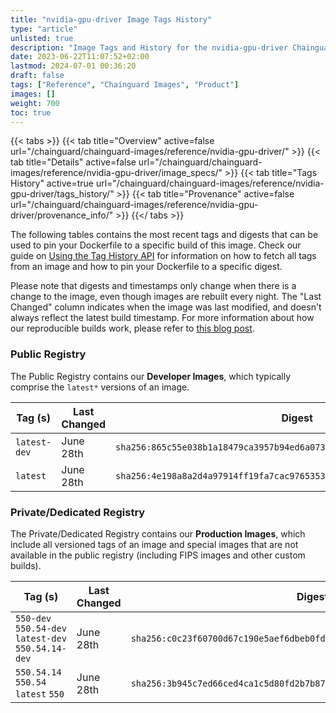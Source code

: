 ```yaml
---
title: "nvidia-gpu-driver Image Tags History"
type: "article"
unlisted: true
description: "Image Tags and History for the nvidia-gpu-driver Chainguard Image"
date: 2023-06-22T11:07:52+02:00
lastmod: 2024-07-01 00:36:20
draft: false
tags: ["Reference", "Chainguard Images", "Product"]
images: []
weight: 700
toc: true
---
```


{{< tabs >}}
{{< tab title="Overview" active=false url="/chainguard/chainguard-images/reference/nvidia-gpu-driver/" >}}
{{< tab title="Details" active=false url="/chainguard/chainguard-images/reference/nvidia-gpu-driver/image_specs/" >}}
{{< tab title="Tags History" active=true url="/chainguard/chainguard-images/reference/nvidia-gpu-driver/tags_history/" >}}
{{< tab title="Provenance" active=false url="/chainguard/chainguard-images/reference/nvidia-gpu-driver/provenance_info/" >}}
{{</ tabs >}}

The following tables contains the most recent tags and digests that can be used to pin your Dockerfile to a specific build of this image. Check our guide on [Using the Tag History API](/chainguard/chainguard-images/using-the-tag-history-api/) for information on how to fetch all tags from an image and how to pin your Dockerfile to a specific digest.

Please note that digests and timestamps only change when there is a change to the image, even though images are rebuilt every night. The "Last Changed" column indicates when the image was last modified, and doesn't always reflect the latest build timestamp. For more information about how our reproducible builds work, please refer to [this blog post](https://www.chainguard.dev/unchained/reproducing-chainguards-reproducible-image-builds).

### Public Registry
The Public Registry contains our **Developer Images**, which typically comprise the `latest*` versions of an image.

| Tag (s)       | Last Changed | Digest                                                                    |
|---------------|--------------|---------------------------------------------------------------------------|
|  `latest-dev` | June 28th    | `sha256:865c55e038b1a18479ca3957b94ed6a0734e3829464be308745d327385680668` |
|  `latest`     | June 28th    | `sha256:4e198a8a2d4a97914ff19fa7cac97653533db539e4252fba087109bc380793ee` |


### Private/Dedicated Registry
The Private/Dedicated Registry contains our **Production Images**, which include all versioned tags of an image and special images that are not available in the public registry (including FIPS images and other custom builds).

| Tag (s)                                              | Last Changed | Digest                                                                    |
|------------------------------------------------------|--------------|---------------------------------------------------------------------------|
|  `550-dev` `550.54-dev` `latest-dev` `550.54.14-dev` | June 28th    | `sha256:c0c23f60700d67c190e5aef6dbeb0fdbd35b5cce0b8033884907a7b4fe9780a8` |
|  `550.54.14` `550.54` `latest` `550`                 | June 28th    | `sha256:3b945c7ed66ced4ca1c5d80fd2b7b87da8c111cedef85be2409e8991938e495d` |

